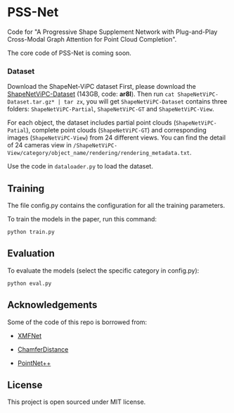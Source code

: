 # PSS-Net
Code for "A Progressive Shape Supplement Network with Plug-and-Play Cross-Modal Graph Attention for Point Cloud Completion".

The core code of PSS-Net is coming soon.

### Dataset
Download the ShapeNet-ViPC dataset
First, please download the [ShapeNetViPC-Dataset](https://pan.baidu.com/s/1NJKPiOsfRsDfYDU_5MH28A) (143GB, code: **ar8l**). Then run ``cat ShapeNetViPC-Dataset.tar.gz* | tar zx``, you will get ``ShapeNetViPC-Dataset`` contains three folders: ``ShapeNetViPC-Partial``, ``ShapeNetViPC-GT`` and ``ShapeNetViPC-View``. 

For each object, the dataset includes partial point clouds (``ShapeNetViPC-Patial``), complete point clouds (``ShapeNetViPC-GT``) and corresponding images (``ShapeNetViPC-View``) from 24 different views. You can find the detail of 24 cameras view in ``/ShapeNetViPC-View/category/object_name/rendering/rendering_metadata.txt``.

Use the code in  ``dataloader.py`` to load the dataset. 

## Training
The file config.py contains the configuration for all the training parameters.

To train the models in the paper, run this command:

```train
python train.py 
```

## Evaluation

To evaluate the models (select the specific category in config.py):

```eval
python eval.py 
```

## Acknowledgements
Some of the code of this repo is borrowed from:

- [XMFNet](https://github.com/diegovalsesia/XMFnet)

- [ChamferDistance](https://github.com/ThibaultGROUEIX/ChamferDistancePytorch)

- [PointNet++](https://github.com/erikwijmans/Pointnet2_PyTorch)

## License
This project is open sourced under MIT license.
